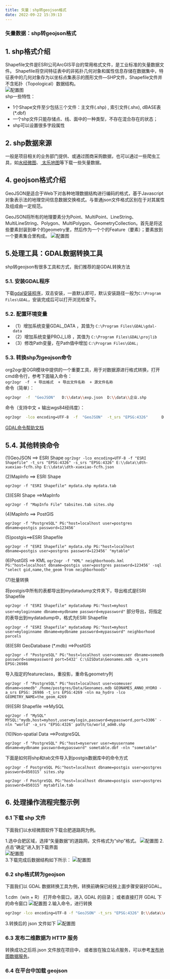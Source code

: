 ```yaml
---
title: 矢量：shp转geojson格式
date: 2022-09-22 15:39:13
---
```

<h3> 矢量数据：shp转geojson格式</h3>

## 1. shp格式介绍
Shapefile文件是ESRI公司ArcGIS平台的常用格式文件，是工业标准的矢量数据文件。 Shapefile将空间特征表中的非拓扑几何对象和属性信息存储在数据集中，特征表中的几何对象存为以坐标点集表示的图形文件—SHP文件，Shapefile文件并不含拓扑（Topological）数据结构。<br />
![配置图][1] <br />
shp一些特性：
 - 1个Shape文件至少包括三个文件：主文件(.shp) , 索引文件(.shx), dBASE表(*.dbf)
 - 一个shp文件只能存储点、线、面中的一种类型，不存在混合存在的状态；
 - shp可以设置很多字段属性
 
## 2. shp数据来源
一般是项目相关的业务部门提供、或通过图商采购数据，也可以通过一些爬虫工具，如[水经微图](http://www.rivermap.cn/down.html)、[ 太乐地图](http://www.arctiler.com/index.html)等下载一些矢量数据。

## 4. geojson格式介绍
GeoJSON是适合于Web下对各种地理数据结构进行编码的格式，基于Javascript对象表示法的地理空间信息数据交换格式。与普通json文件格式区别在于对其属性及组成由一定规范。

GeoJSON将所有的地理要素分为Point、MultiPoint、LineString、MultiLineString、Polygon、MultiPolygon、GeometryCollection。首先是将这些要素封装到单个的geometry里，然后作为一个个的Feature（要素）；要素放到一个要素集合里构成。
![配置图][2]
## 5.处理工具：GDAL数据转换工具
shp转geojson有很多工具和方式，我们推荐的是GDAL转换方法

### 5.1. 安装GDAL程序
下载[gdal安装程序](data.mars2d,cn/tool/gdal-300-1911-x64-core.msi)，双击安装，一直默认即可，默认安装路径一般为`C:\Program Files\GDAL`，安装完成后可以打开浏览检查下。
### 5.2. 配置环境变量
 - （1）增加系统变量GDAL_DATA ，其值为 `C:\Program Files\GDAL\gdal-data`
 - （2）增加系统变量PROJ_LIB ，其值为 `C:\Program Files\GDAL\projlib`
 - （3）修改Path变量，在Path值中增加 `C:\Program Files\GDAL;`
 
### 5.3. 转换shp为geojson命令
org2ogr是OGR模块中提供的一个重要工具，用于对数据源进行格式转换，打开cmd命令行，参考下面输入命令：<br />
`ogr2ogr　-f  + 导出格式  + 导出文件名称  + 源文件名称` <br />
命令（简单）：
```sh
ogr2ogr  -f  "GeoJSON"   D:\\data\\exp.json  D:\\data\\企业.shp
```
命令（支持中文 + 输出wgs84经纬度）：
```sh
ogr2ogr  -lco encoding=UTF-8  -f  "GeoJSON"  -t_srs "EPSG:4326"      D:\\data\\exp.json  D:\\data\\企业.shp
```
[GDAL命令帮助文档](https://gdal.org/programs/ogr2ogr.html)

## 5.4. 其他转换命令
(1)GeoJSON ==> ESRI Shape `ogr2ogr -lco encoding=UTF-8 -f "ESRI Shapefile" -t_srs "EPSG:4326" -s_srs "EPSG:4326" E:\\data\\dth-xuexiao-fcfh.shp E:\\data\\dth-xuexiao-fcfh.json`

(2)MapInfo ==> ESRI Shape

`ogr2ogr -f "ESRI Shapefile" mydata.shp mydata.tab`

(3)ESRI Shape ==>MapInfo

`ogr2ogr -f "MapInfo File" tabsites.tab sites.shp`

(4)MapInfo ==> PostGIS

`ogr2ogr -f "PostgreSQL" PG:"host=localhost user=postgres dbname=postgis password=123456″`

(5)postgis==>ESRI Shapefile

`ogr2ogr -f "ESRI Shapefile" mydata.shp PG:"host=localhost dbname=postgis user=postgres password=123456″ "mytable"`

(6)PostGIS ==> KML `ogr2ogr -f "KML" neighborhoods.kml PG:"host=localhost dbname=postgis user=postgres password=123456″ -sql "select gid,name,the_geom from neighborhoods"`

(7)批量转换

将postgis中所有的表都导出到mydatadump文件夹下，导出格式是ESRI Shapefile

`ogr2ogr -f "ESRI Shapefile" mydatadump PG:"host=myhost user=myloginname dbname=mydbname password=mypassword"`
部分导出，将指定的表导出到mydatadump中，格式为ESRI Shapefile

`ogr2ogr -f "ESRI Shapefile" mydatadump PG:"host=myhost user=myloginname dbname=mydbname password=mypassword" neighborhood parcels`

(8)ESRI GeoDatabase (*.mdb) ==>PostGIS

`ogr2ogr -f "PostgreSQL" PG:"host=localhost user=someuser dbname=somedb password=somepassword port=5432″ C:\GISData\Geonames.mdb -a_srs EPSG:26986`

导入指定的featureclass，重投影，重命名geometry列

`ogr2ogr -f "PostgreSQL" PG:"host=localhost user=someuser dbname=somedb" /home/postgres/Data/Geonames.mdb GEONAMES_ANNO_HYDRO -a_srs EPSG: 26986 -t_srs EPSG:4269 -nln ma_hydro -lco GEOMETRY_NAME=the_geom_4269`

(9)ESRI Shapefile ==>MySQL

`ogr2ogr -f "MySQL" MYSQL:"mydb,host=myhost,user=mylogin,password=mypassword,port=3306″ -nln "world" -a_srs "EPSG:4326″ path/to/world_adm0.shp`

(10)Non-spatial Data ==>PostgreSQL

`ogr2ogr -f "PostgreSQL" PG:"host=myserver user=myusername dbname=mydbname password=mypassword" sometable.dbf -nln "sometable"`

下面是如何将shp和tab文件导入到postgis数据库中的命令方式

`ogr2ogr -f PostgreSQL PG:"host=localhost dbname=postgis user=postgres password=850315″ sites.shp`

`ogr2ogr -f PostgreSQL PG:"host=localhost dbname=postgis user=postgres password=850315″ mytabfile.tab`

## 6. 处理操作流程完整示例
### 6.1 下载 shp 文件
下面我们以水经微图软件下载合肥道路网为例。

1.选中合肥区域，选择“矢量数据”的道路网，文件格式为“shp”格式。
![配置图][3]
2.点击“确定”进入到下载界面 <br />
![配置图][4] <br />
3.下载完成后数据结构如下所示：
![配置图][5]
### 6.2 shp格式转为geojson
下面我们以 GDAL 数据转换工具为例，转换前确保已经按上面步骤安装好GDAL。

1.cdm（win + R） 打开命令窗口，进入 GDAL 的目录； 或者直接打开 GDAL 下的命令窗口
![配置图][6]
2.输入命令，进行转换 <br />
```sh 
ogr2ogr -lco encoding=UTF-8 -f "GeoJSON" -t_srs "EPSG:4326" D:\\data\\exp.json D:\\data\\合肥道路.shp
```
3.转换后的 json 文件如下
![配置图][7] <br />

### 6.3 发布二维数据为 HTTP 服务
转换成功之后将.json 文件放在项目中，
或者放在独立站点服务，可以参考[发布地图数据服务]()。

### 6.4 在平台中加载 geojson

[1]: ../public/image/data-shp.jpg
[2]: ../public/image/data-geojson.jpg
[3]: ../public/image/data-geojson-1.jpg
[4]: ../public/image/data-geojson-2.jpg
[5]: ../public/image/data-geojson-3.jpg
[6]: ../public/image/data-geojson-4.jpg
[7]: ../public/image/data-geojson-5.jpg
